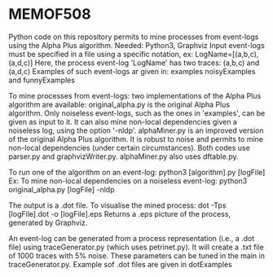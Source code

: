 # MEMOF508

Python code on this repository permits to mine processes from event-logs using the Alpha Plus algorithm.
Needed: Python3, Graphviz
Input event-logs must be specified in a file using a specific notation, ex:
LogName=[(a,b,c), (a,d,c)]
Here, the process event-log 'LogName' has two traces: (a,b,c) and (a,d,c) 
Examples of such event-logs ar given in:
examples
noisyExamples and
funnyExamples

To mine processes from event-logs: two implementations of the Alpha Plus algorithm are available:
original_alpha.py is the original Alpha Plus algorithm. Only noiseless event-logs, such as the ones in 'examples', can be given as input to it.
It can also mine non-local dependencies given a noiseless log, using the option '-nldp'.
alphaMiner.py is an improved version of the original Alpha Plus algorithm. It is robust to noise and permits to mine non-local dependencies (under certain circumstances).
Both codes use parser.py and graphvizWriter.py. alphaMiner.py also uses dftable.py.


To run one of the algorithm on an event-log:
python3 [algorithm].py [logFile]
Ex: To mine non-local dependencies on a noiseless event-log:
python3 original_alpha.py [logFile] -nldp

The output is a .dot file. To visualise the mined process:
dot -Tps [logFile].dot -o [logFile].eps
Returns a .eps picture of the process, generated by Graphviz.

An event-log can be generated from a process representation (i.e., a .dot file) using traceGenerator.py (which uses petrinet.py).
It will create a .txt file of 1000 traces with 5% noise. These parameters can be tuned in the main in traceGenerator.py.
Example sof .dot files are given in dotExamples